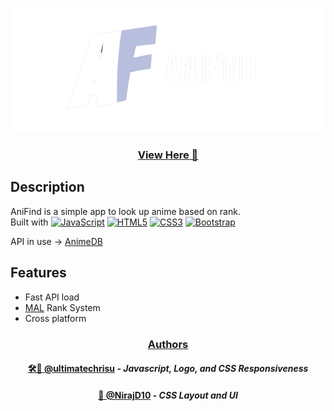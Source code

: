 

<p align="center">
  <img src="imgs/AniFind_Logo-r.png">
</p>
<h3 align ="center"><a href="https://developedbychris.github.io/AniFind/">View Here 🔗</a></h3>

## Description

AniFind is a simple app to look up anime based on rank. <br>
Built with <a href="https://developer.mozilla.org/en-US/docs/Web/JavaScript" target="_blank" rel="noreferrer"><img src="https://raw.githubusercontent.com/danielcranney/readme-generator/main/public/icons/skills/javascript-colored.svg" width="36" height="20" alt="JavaScript" /></a>
<a href="https://developer.mozilla.org/en-US/docs/Glossary/HTML5" target="_blank" rel="noreferrer"><img src="https://raw.githubusercontent.com/danielcranney/readme-generator/main/public/icons/skills/html5-colored.svg" width="36" height="20" alt="HTML5" /></a>
<a href="https://www.w3.org/TR/CSS/#css" target="_blank" rel="noreferrer"><img src="https://raw.githubusercontent.com/danielcranney/readme-generator/main/public/icons/skills/css3-colored.svg" width="36" height="20" alt="CSS3" /></a>
<a href="https://getbootstrap.com/" target="_blank" rel="noreferrer"><img src="https://raw.githubusercontent.com/danielcranney/readme-generator/main/public/icons/skills/bootstrap-colored.svg" width="36" height="20" alt="Bootstrap" /></a>

API in use → [AnimeDB](https://rapidapi.com/brian.rofiq/api/anime-db/)



## Features

- Fast API load
- [MAL](https://myanimelist.net) Rank System
- Cross platform




<h3 align="center"><ins>Authors</ins></h3>

<h4 align="center"><a href="https://www.github.com/ultimatechrisu">🛠️🎨 @ultimatechrisu</a> - <em>Javascript, Logo, and CSS Responsiveness</em></h4>
<h4 align="center"><a href="https://www.github.com/NirajD10">🎨 @NirajD10</a> - <em>CSS Layout and UI</em></h4>

